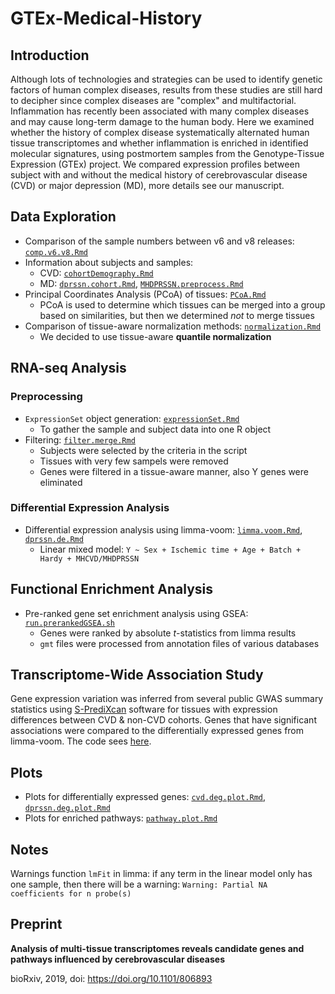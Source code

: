 # GTEx-Medical-History

## Introduction
Although lots of technologies and strategies can be used to identify genetic factors of human complex diseases, results from these studies are still hard to decipher since complex diseases are "complex" and multifactorial. Inflammation has recently been associated with many complex diseases and may cause long-term damage to the human body. Here we examined whether the history of complex disease systematically alternated human tissue transcriptomes and whether inflammation is enriched in identified molecular signatures, using postmortem samples from the Genotype-Tissue Expression (GTEx) project. We compared expression profiles between subject with and without the medical history of cerebrovascular disease (CVD) or major depression (MD), more details see our manuscript.

## Data Exploration
- Comparison of the sample numbers between v6 and v8 releases: [`comp.v6.v8.Rmd`](exploration/comp.v6.v8.Rmd)
- Information about subjects and samples: 
	- CVD: [`cohortDemography.Rmd`](exploration/cohortDemography.Rmd)
	- MD: [`dprssn.cohort.Rmd`](exploration/dprssn.cohort.Rmd), [`MHDPRSSN.preprocess.Rmd`](exploration/MHDPRSSN.preprocess.Rmd)
- Principal Coordinates Analysis (PCoA) of tissues: [`PCoA.Rmd`](exploration/PCoA.Rmd) 
	- PCoA is used to determine which tissues can be merged into a group based on similarities, but then we determined _not_ to merge tissues
- Comparison of tissue-aware normalization methods: [`normalization.Rmd`](exploration/normalization.Rmd)
	- We decided to use tissue-aware **quantile normalization**

## RNA-seq Analysis
### Preprocessing
- `ExpressionSet` object generation: [`expressionSet.Rmd`](DEanalysis/expressionSet.Rmd)
	- To gather the sample and subject data into one R object
- Filtering: [`filter.merge.Rmd`](DEanalysis/filter.merge.Rmd)
	- Subjects were selected by the criteria in the script
	- Tissues with very few sampels were removed
	- Genes were filtered in a tissue-aware manner, also Y genes were eliminated

### Differential Expression Analysis
- Differential expression analysis using limma-voom: [`limma.voom.Rmd`](DEanalysis/limma.voom.Rmd), [`dprssn.de.Rmd`](DEanalysis/dprssn.de.Rmd)
	- Linear mixed model: `Y ~ Sex + Ischemic time + Age + Batch + Hardy + MHCVD/MHDPRSSN`

## Functional Enrichment Analysis
- Pre-ranked gene set enrichment analysis using GSEA: [`run.prerankedGSEA.sh`](gsea/run.prerankedGSEA.sh)
	- Genes were ranked by absolute _t_-statistics from limma results
	- `gmt` files were processed from annotation files of various databases

## Transcriptome-Wide Association Study
Gene expression variation was inferred from several public GWAS summary statistics using [S-PrediXcan](https://github.com/hakyimlab/MetaXcan) software for tissues with expression differences between CVD & non-CVD cohorts. Genes that have significant associations were compared to the differentially expressed genes from limma-voom. The code sees [here](twas/).

## Plots
- Plots for differentially expressed genes: [`cvd.deg.plot.Rmd`](plots/cvd.deg.plot.Rmd), [`dprssn.deg.plot.Rmd`](plots/dprssn.deg.plot.Rmd)
- Plots for enriched pathways: [`pathway.plot.Rmd`](plots/pathway.plot.Rmd)

## Notes
Warnings function `lmFit` in limma: if any term in the linear model only has one sample, then there will be a warning: `Warning: Partial NA coefficients for n probe(s)`

## Preprint
__Analysis of multi-tissue transcriptomes reveals candidate genes and pathways influenced by cerebrovascular diseases__

bioRxiv, 2019, doi: https://doi.org/10.1101/806893

